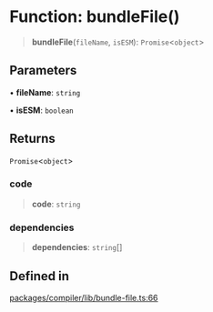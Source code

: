 # Function: bundleFile()

> **bundleFile**(`fileName`, `isESM`): `Promise`\<`object`\>

## Parameters

• **fileName**: `string`

• **isESM**: `boolean`

## Returns

`Promise`\<`object`\>

### code

> **code**: `string`

### dependencies

> **dependencies**: `string`[]

## Defined in

[packages/compiler/lib/bundle-file.ts:66](https://github.com/andreisergiu98/baeta/blob/e352a1ec749c5b23df693f5f8373ac0b75347349/packages/compiler/lib/bundle-file.ts#L66)
